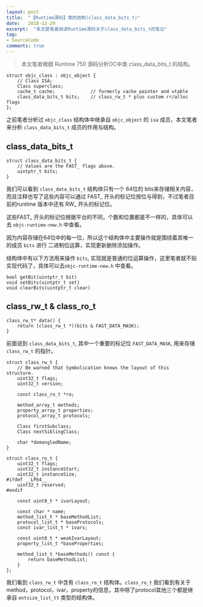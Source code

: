 ```yaml
---
layout: post
title:  "【Runtime源码】类的结构(class_data_bits_t)"
date:   2018-12-29
excerpt:  "本文是笔者阅读Runtime源码关于class_data_bits_t的笔记"
tag:
- SourceCode
comments: true
---
```


> 本文笔者根据 Runtime 750 源码分析OC中类 class_data_bits_t 的结构。

```
struct objc_class : objc_object {
    // Class ISA;
    Class superclass;
    cache_t cache;             // formerly cache pointer and vtable
    class_data_bits_t bits;    // class_rw_t * plus custom rr/alloc flags
};
```

之前笔者分析过 `objc_class` 结构体中继承自 `objc_object` 的 `isa` 成员，本文笔者来分析 `class_data_bits_t` 成员的作用与结构。

## class_data_bits_t

```
struct class_data_bits_t {
    // Values are the FAST_ flags above.
    uintptr_t bits;
}
```

我们可以看到 `class_data_bits_t` 结构体只有一个 64位的 bits来存储相关内容，而且注释也写了这些内容可以通过 FAST_ 开头的标记位按位与得到，不过笔者目前的runtime 版本中还有 RW_ 开头的标记位。

这些FAST_ 开头的标记位根据平台的不同，个数和位置都是不一样的，具体可以去 `objc-runtime-new.h` 中查看。

因为内容存储在64位中的每一位，所以这个结构体中主要操作就是围绕着其唯一的成员 `bits` 进行 二进制位运算，实现更新删除添加操作。

结构体中有以下方法用来操作 `bits`, 实现就是普通的位运算操作，这里笔者就不贴实现代码了，具体可以去`objc-runtime-new.h` 中查看。

```
bool getBit(uintptr_t bit)
void setBits(uintptr_t set) 
void clearBits(uintptr_t clear) 
```

## class_rw_t & class_ro_t

```
class_rw_t* data() {
    return (class_rw_t *)(bits & FAST_DATA_MASK);
}
```

前面说到 `class_data_bits_t`, 其中一个重要的标记位 `FAST_DATA_MASK`, 用来存储 `class_rw_t` 的指针。

```
struct class_rw_t {
    // Be warned that Symbolication knows the layout of this structure.
    uint32_t flags;
    uint32_t version;

    const class_ro_t *ro;

    method_array_t methods;
    property_array_t properties;
    protocol_array_t protocols;

    Class firstSubclass;
    Class nextSiblingClass;

    char *demangledName;
}
```

```
struct class_ro_t {
    uint32_t flags;
    uint32_t instanceStart;
    uint32_t instanceSize;
#ifdef __LP64__
    uint32_t reserved;
#endif

    const uint8_t * ivarLayout;
    
    const char * name;
    method_list_t * baseMethodList;
    protocol_list_t * baseProtocols;
    const ivar_list_t * ivars;

    const uint8_t * weakIvarLayout;
    property_list_t *baseProperties;

    method_list_t *baseMethods() const {
        return baseMethodList;
    }
};
```

我们看到 `class_rw_t` 中含有 `class_ro_t` 结构体。`class_ro_t` 我们看到有关于method，protocol，ivar，property的信息，其中除了protocol其他三个都是继承自 `entsize_list_tt` 类型的结构体。


